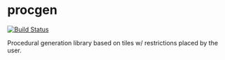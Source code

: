 # procgen

[![Build Status](https://travis-ci.org/tcmal/procgen.svg?branch=master)](https://travis-ci.org/tcmal/procgen)

Procedural generation library based on tiles w/ restrictions placed by the user.